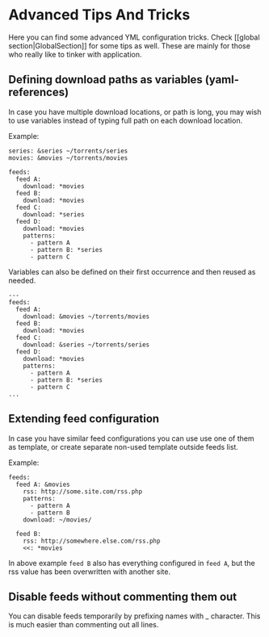 # Advanced Tips And Tricks

Here you can find some advanced YML configuration tricks. Check [[global section|GlobalSection]] for some tips as well. These are mainly for those who really like to tinker with application.

## Defining download paths as variables (yaml-references)

In case you have multiple download locations, or path is long, you may wish to use variables instead of typing full path on each download location.

Example:


    series: &series ~/torrents/series
    movies: &movies ~/torrents/movies
    
    feeds:
      feed A:
        download: *movies
      feed B:
        download: *movies
      feed C:
        download: *series
      feed D:
        download: *movies
        patterns:
          - pattern A
          - pattern B: *series
          - pattern C


Variables can also be defined on their first occurrence and then reused as needed.


    ---
    feeds:
      feed A:
        download: &movies ~/torrents/movies
      feed B:
        download: *movies
      feed C:
        download: &series ~/torrents/series
      feed D:
        download: *movies
        patterns:
          - pattern A
          - pattern B: *series
          - pattern C
    ...


## Extending feed configuration

In case you have similar feed configurations you can use use one of them as template, or create separate non-used template outside feeds list.

Example:


    feeds:
      feed A: &movies
        rss: http://some.site.com/rss.php
        patterns:
          - pattern A
          - pattern B
        download: ~/movies/
    
      feed B:
        rss: http://somewhere.else.com/rss.php
        <<: *movies


In above example `feed B` also has everything configured in `feed A`, but the rss value has been overwritten with another site.

## Disable feeds without commenting them out

You can disable feeds temporarily by prefixing names with _ character. This is much easier than commenting out all lines.
